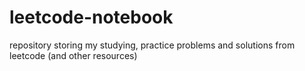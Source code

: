 # leetcode-notebook
repository storing my studying, practice problems and solutions from leetcode (and other resources)
